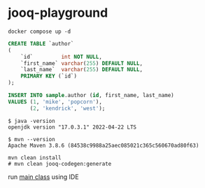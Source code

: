 # jooq-playground

```shell
docker compose up -d
```

```sql
CREATE TABLE `author`
(
    `id`         int NOT NULL,
    `first_name` varchar(255) DEFAULT NULL,
    `last_name`  varchar(255) DEFAULT NULL,
    PRIMARY KEY (`id`)
);

INSERT INTO sample.author (id, first_name, last_name)
VALUES (1, 'mike', 'popcorn'),
       (2, 'kendrick', 'west');
```

```shell
$ java -version                      
openjdk version "17.0.3.1" 2022-04-22 LTS

$ mvn --version                                                          
Apache Maven 3.8.6 (84538c9988a25aec085021c365c560670ad80f63)

mvn clean install
# mvn clean jooq-codegen:generate
```

run [main class](./src/main/java/org/example/jooqPlayground/Main.java) using IDE 
